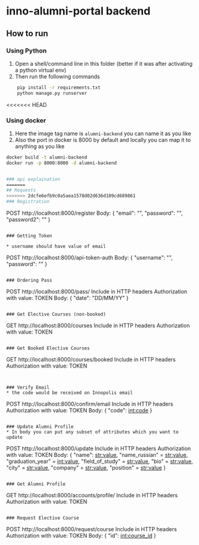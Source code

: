 # inno-alumni-portal backend

## How to run

### Using Python
1. Open a shell/command line in this folder (better if it was after activating a python virtual env)
2. Then run the following commands
```bash
    pip install -r requirements.txt
    python manage.py runserver
```

<<<<<<< HEAD
### Using docker
1. Here the image tag name is `alumni-backend` you can name it as you like
2. Also the port in docker is 8000 by default and locally you can map it to anything as you like
```bash
docker build -t alumni-backend
docker run -p 8000:8000 -d alumni-backend


### api explaination
=======
## Requests
>>>>>>> 2dcfe6efb9c0a5aea1578d02d636d109cd689861
### Registration
```
POST http://localhost:8000/register
Body:
{
    "email": "",
    "password": "",
    "password2": ""
}
```

### Getting Token

* username should have value of email
```
POST http://localhost:8000/api-token-auth
Body:
{
    "username": "",
    "password": ""
}
```

### Ordering Pass
```
POST http://localhost:8000/pass/
Include in HTTP headers Authorization with value: TOKEN <token> 
Body:
{
  "date": "DD/MM/YY"
}
```

### Get Elective Courses (non-booked)
```
GET http://localhost:8000/courses
Include in HTTP headers Authorization with value: TOKEN <token> 
```

### Get Booked Elective Courses 
```
GET http://localhost:8000/courses/booked
Include in HTTP headers Authorization with value: TOKEN <token> 
```


### Verify Email
* the code would be received on Innopolis email
```
POST http://localhost:8000/confirm/email
Include in HTTP headers Authorization with value: TOKEN <token>
Body:
{
  "code": <int:code>
}
```

### Update Alumni Profile
* In body you can put any subset of attributes which you want to update
```
POST http://localhost:8000/update
Include in HTTP headers Authorization with value: TOKEN <token>
Body:
{
  "name": <str:value>,
  "name_russian" = <str:value>,
  "graduation_year" = <int:value>,
  "field_of_study" = <str:value>,
  "bio" = <str:value>,
  "city" = <str:value>,
  "company" = <str:value>,
  "position" = <str:value>
}
```

### Get Alumni Profile
```
GET http://localhost:8000/accounts/profile/
Include in HTTP headers Authorization with value: TOKEN <token>
```

### Request Elective Course
```
POST http://localhost:8000/request/course
Include in HTTP headers Authorization with value: TOKEN <token>
Body:
{
  "id": <int:course_id>
}
```
